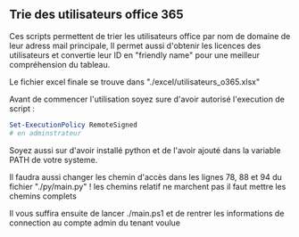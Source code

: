 ## **Trie des utilisateurs office 365**

Ces scripts permettent de trier les utilisateurs office par nom de domaine de leur adress mail principale,
Il permet aussi d'obtenir les licences des utilisateurs et convertie leur ID en "friendly name" pour une meilleur compréhension du tableau.

Le fichier excel finale se trouve dans "./excel/utilisateurs_o365.xlsx"


Avant de commencer l'utilisation soyez sure d'avoir autorisé l'execution de script :
```powershell
Set-ExecutionPolicy RemoteSigned
# en adminstrateur
```
Soyez aussi sur d'avoir installé python et de l'avoir ajouté dans la variable PATH de votre systeme.

Il faudra aussi changer les chemin d'accès dans les lignes 78, 88 et 94 du fichier "./py/main.py"
! les chemins relatif ne marchent pas il faut mettre les chemins complets 

Il vous suffira ensuite de lancer ./main.ps1 et de rentrer les informations de connection au compte admin du tenant voulue